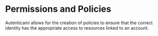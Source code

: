 # Permissions and Policies

Autenticami allows for the creation of policies to ensure that the correct identity has the appropriate access to resources linked to an account.
